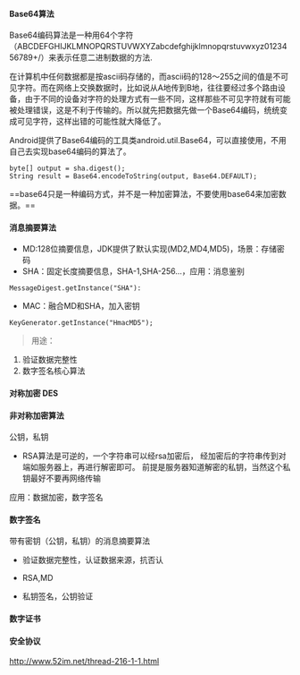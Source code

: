 #### Base64算法
Base64编码算法是一种用64个字符（ABCDEFGHIJKLMNOPQRSTUVWXYZabcdefghijklmnopqrstuvwxyz0123456789+/）来表示任意二进制数据的方法.

在计算机中任何数据都是按ascii码存储的，而ascii码的128～255之间的值是不可见字符。而在网络上交换数据时，比如说从A地传到B地，往往要经过多个路由设备，由于不同的设备对字符的处理方式有一些不同，这样那些不可见字符就有可能被处理错误，这是不利于传输的。所以就先把数据先做一个Base64编码，统统变成可见字符，这样出错的可能性就大降低了。

Android提供了Base64编码的工具类android.util.Base64，可以直接使用，不用自己去实现base64编码的算法了。


```
byte[] output = sha.digest();
String result = Base64.encodeToString(output, Base64.DEFAULT);
```
==base64只是一种编码方式，并不是一种加密算法，不要使用base64来加密数据。==

#### 消息摘要算法
- MD:128位摘要信息，JDK提供了默认实现(MD2,MD4,MD5)，场景：存储密码
- SHA：固定长度摘要信息，SHA-1,SHA-256...，应用：消息鉴别

```
MessageDigest.getInstance("SHA"):
```
- MAC：融合MD和SHA，加入密钥
```
KeyGenerator.getInstance("HmacMD5");
```
> 用途：
1. 验证数据完整性
2. 数字签名核心算法

#### 对称加密 DES
#### 非对称加密算法
公钥，私钥
- RSA算法是可逆的，一个字符串可以经rsa加密后，
经加密后的字符串传到对端如服务器上，再进行解密即可。
前提是服务器知道解密的私钥，当然这个私钥最好不要再网络传输

应用：数据加密，数字签名

#### 数字签名
带有密钥（公钥，私钥）的消息摘要算法

- 验证数据完整性，认证数据来源，抗否认

- RSA,MD
- 私钥签名，公钥验证


#### 数字证书
#### 安全协议







http://www.52im.net/thread-216-1-1.html
